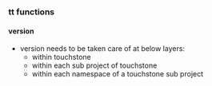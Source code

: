 ### tt functions

#### version
- version needs to be taken care of at below layers:
  - within touchstone
  - within each sub project of touchstone
  - within each namespace of a touchstone sub project

